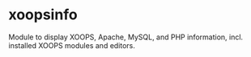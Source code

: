 # xoopsinfo
Module to display XOOPS, Apache, MySQL, and PHP information, incl. installed XOOPS modules and editors.
